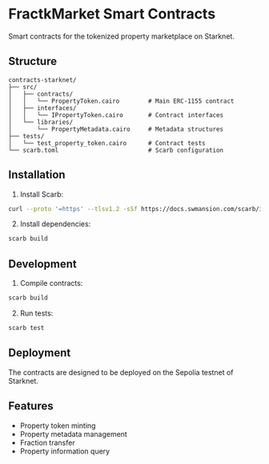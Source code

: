 # FractkMarket Smart Contracts

Smart contracts for the tokenized property marketplace on Starknet.

## Structure

```
contracts-starknet/
├── src/
│   ├── contracts/
│   │   └── PropertyToken.cairo        # Main ERC-1155 contract
│   ├── interfaces/
│   │   └── IPropertyToken.cairo       # Contract interfaces
│   └── libraries/
│       └── PropertyMetadata.cairo     # Metadata structures
├── tests/
│   └── test_property_token.cairo      # Contract tests
└── scarb.toml                         # Scarb configuration
```

## Installation

1. Install Scarb:
```bash
curl --proto '=https' --tlsv1.2 -sSf https://docs.swmansion.com/scarb/install.sh | sh
```

2. Install dependencies:
```bash
scarb build
```

## Development

1. Compile contracts:
```bash
scarb build
```

2. Run tests:
```bash
scarb test
```

## Deployment

The contracts are designed to be deployed on the Sepolia testnet of Starknet.

## Features

- Property token minting
- Property metadata management
- Fraction transfer
- Property information query